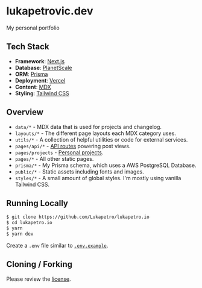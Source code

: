 # lukapetrovic.dev

My personal portfolio

## Tech Stack

- **Framework**: [Next.js](https://nextjs.org/)
- **Database**: [PlanetScale](https://planetscale.com)
- **ORM**: [Prisma](https://prisma.io/)
- **Deployment**: [Vercel](https://vercel.com)
- **Content**: [MDX](https://github.com/mdx-js/mdx)
- **Styling**: [Tailwind CSS](https://tailwindcss.com/)

## Overview

- `data/*` - MDX data that is used for projects and changelog.
- `layouts/*` - The different page layouts each MDX category uses.
- `utils/*` - A collection of helpful utilities or code for external services.
- `pages/api/*` - [API routes](https://nextjs.org/docs/api-routes/introduction) powering post views.
- `pages/projects` - [Personal projects](http://localhost:3000/projects).
- `pages/*` - All other static pages.
- `prisma/*` - My Prisma schema, which uses a AWS PostgreSQL Database.
- `public/*` - Static assets including fonts and images.
- `styles/*` - A small amount of global styles. I'm mostly using vanilla Tailwind CSS.

## Running Locally

```bash
$ git clone https://github.com/Lukapetro/lukapetro.io
$ cd lukapetro.io
$ yarn
$ yarn dev
```

Create a `.env` file similar to [`.env.example`](https://github.com/Lukapetro/lukapetro.io/blob/main/.env.example).

## Cloning / Forking

Please review the [license](https://github.com/Lukapetro/lukapetro.io/blob/main/LICENSE.txt).

